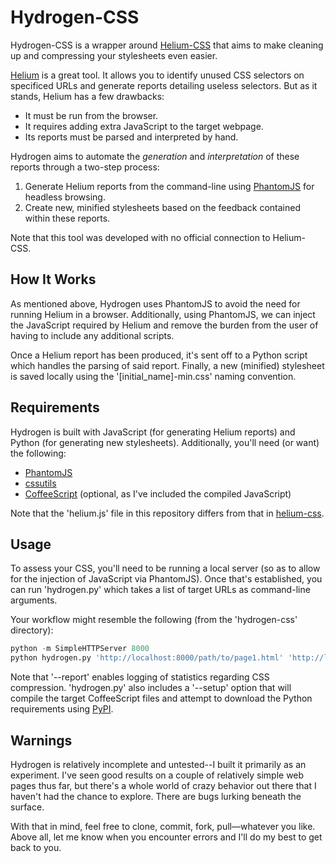 Hydrogen-CSS
============

Hydrogen-CSS is a wrapper around [Helium-CSS](https://github.com/geuis/helium-css) that aims to make cleaning up and compressing your stylesheets even easier.

[Helium](https://github.com/geuis/helium-css) is a great tool. It allows you to identify unused CSS selectors on specificed URLs and generate reports detailing useless selectors. But as it stands, Helium has a few drawbacks:

- It must be run from the browser.
- It requires adding extra JavaScript to the target webpage.
- Its reports must be parsed and interpreted by hand.

Hydrogen aims to automate the *generation* and *interpretation* of these reports through a two-step process:

1. Generate Helium reports from the command-line using [PhantomJS](http://phantomjs.org) for headless browsing.
2. Create new, minified stylesheets based on the feedback contained within these reports.

Note that this tool was developed with no official connection to Helium-CSS.

## How It Works

As mentioned above, Hydrogen uses PhantomJS to avoid the need for running Helium in a browser. Additionally, using PhantomJS, we can inject the JavaScript required by Helium and remove the burden from the user of having to include any additional scripts.

Once a Helium report has been produced, it's sent off to a Python script which handles the parsing of said report. Finally, a new (minified) stylesheet is saved locally using the '[initial_name]-min.css' naming convention.

## Requirements

Hydrogen is built with JavaScript (for generating Helium reports) and Python (for generating new stylesheets). Additionally, you'll need (or want) the following:

- [PhantomJS](http://phantomjs.org)
- [cssutils](https://pypi.python.org/pypi/cssutils/)
- [CoffeeScript](http://coffeescript.org) (optional, as I've included the compiled JavaScript)

Note that the 'helium.js' file in this repository differs from that in [helium-css](https://github.com/geuis/helium-css).

## Usage

To assess your CSS, you'll need to be running a local server (so as to allow for the injection of JavaScript via PhantomJS). Once that's established, you can run 'hydrogen.py' which takes a list of target URLs as command-line arguments.

Your workflow might resemble the following (from the 'hydrogen-css' directory):

```python
python -m SimpleHTTPServer 8000
python hydrogen.py 'http://localhost:8000/path/to/page1.html' 'http://localhost:8000/path/to/page2.html' --report
```

Note that '--report' enables logging of statistics regarding CSS compression. 'hydrogen.py' also includes a '--setup' option that will compile the target CoffeeScript files and attempt to download the Python requirements using [PyPI](https://pypi.python.org/pypi/pip).

## Warnings

Hydrogen is relatively incomplete and untested--I built it primarily as an experiment. I've seen good results on a couple of relatively simple web pages thus far, but there's a whole world of crazy behavior out there that I haven't had the chance to explore. There are bugs lurking beneath the surface.

With that in mind, feel free to clone, commit, fork, pull—whatever you like. Above all, let me know when you encounter errors and I'll do my best to get back to you.
